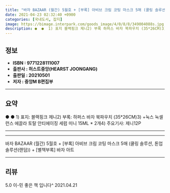 ```yaml
---
title: "바자 BAZAAR (월간) 5월호 + [부록] 아비브 크림 코팅 마스크 5매 (쿨링 솔루션, 톤업 솔루션(랜덤)) + [별책부록] 바자 아트"
date: 2021-04-23 02:32:40 +0900
categories: [국내도서, 잡지]
image: https://bimage.interpark.com/goods_image/4/0/8/8/349004088s.jpg
description: ●  ●  1) 표지 블랙핑크 제니2) 부록 하퍼스 바자 북파우치 (35*26CM)3) +눅스 눅셀런스 에끌라 토탈 안티에이징 세럼 미니 15ML * 2개4) 주요기사 제니12P
---
```


## **정보**

- **ISBN : 9771228111007**
- **출판사 : 허스트중앙(HEARST JOONGANG)**
- **출판일 : 20210501**
- **저자 : 중앙M B편집부**

------



## **요약**

●  ●  1) 표지: 블랙핑크 제니2) 부록: 하퍼스 바자 북파우치 (35*26CM)3) +눅스 눅셀런스 에끌라 토탈 안티에이징 세럼 미니 15ML * 2개4) 주요기사: 제니12P

------



------


바자 BAZAAR (월간) 5월호 + [부록] 아비브 크림 코팅 마스크 5매 (쿨링 솔루션, 톤업 솔루션(랜덤)) + [별책부록] 바자 아트 

------


## **리뷰** 

5.0 이-민 좋은 책 입니다^ 2021.04.21 <br/>
